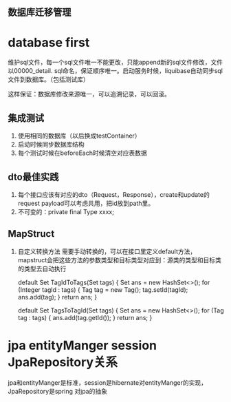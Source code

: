 ## 数据库迁移管理

# database first

维护sql文件，每一个sql文件唯一不能更改，只能append新的sql文件修改，文件以00000_detail.
sql命名，保证顺序唯一。启动服务时候，liquibase自动同步sql文件到数据库。（包括测试库）

这样保证：数据库修改来源唯一，可以追溯记录，可以回滚。

## 集成测试

1. 使用相同的数据库（以后换成testContainer）
2. 启动时候同步数据库结构
3. 每个测试时候在beforeEach时候清空对应表数据

## dto最佳实践

1. 每个接口应该有对应的dto（Request，Response），create和update的request
   payload可以考虑共用，把id放到path里。
2. 不可变的：private final Type xxxx;

## MapStruct

1. 自定义转换方法
   需要手动转换的，可以在接口里定义default方法，mapstruct会把这些方法的参数类型和目标类型对应到：源类的类型和目标类的类型去自动执行

   default Set<Tag> TagIdToTags(Set<Integer> tags) {
   Set<Tag> ans = new HashSet<>();
   for (Integer tagId : tags) {
   Tag tag = new Tag();
   tag.setId(tagId);
   ans.add(tag);
   }
   return ans;
   }

   default Set<Integer> TagsToTagId(Set<Tag> tags) {
   Set<Integer> ans = new HashSet<>();
   for (Tag tag : tags) {
   ans.add(tag.getId());
   }
   return ans;
   }

# jpa entityManger session JpaRepository关系

jpa和entityManger是标准，session是hibernate对entityManger的实现，JpaRepository是spring
对jpa的抽象
